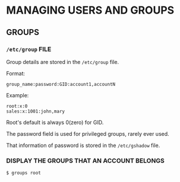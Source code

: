 # MANAGING USERS AND GROUPS 

## GROUPS

### `/etc/group` FILE

Group details are stored in the `/etc/group` file. 

Format: 
```
group_name:password:GID:account1,accountN
```

Example:
```
root:x:0
sales:x:1001:john,mary
```
Root's default is always 0(zero) for GID.

The password field is used for privileged groups, rarely ever used. 

That information of password is stored in the `/etc/gshadow` file. 


### DISPLAY THE GROUPS THAT AN ACCOUNT BELONGS

```
$ groups root
```
